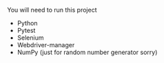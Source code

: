 You will need to run this project
- Python
- Pytest
- Selenium
- Webdriver-manager
- NumPy (just for random number generator sorry)
